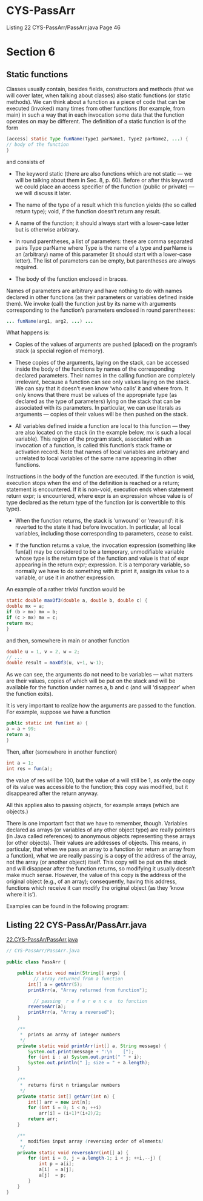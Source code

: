# CYS-PassArr
Listing 22 CYS-PassArr/PassArr.java Page 46

# Section 6   
## Static functions  
 
Classes usually contain, besides fields, constructors and methods (that we will cover
later, when talking about classes) also static functions (or static methods). We can
think about a function as a piece of code that can be executed (invoked) many times
from other functions (for example, from main) in such a way that in each invocation
some data that the function operates on may be different.
The definition of a static function is of the form

```java
[access] static Type funName(Type1 parName1, Type2 parName2, ...) {
// body of the function
}
```

and consists of

* The keyword static (there are also functions which are not static — we will be talking about them in Sec. 8, p. 60). Before or after this keyword we could place an access specifier of the function (public or private) — we will discuss it later.  
  
* The name of the type of a result which this function yields (the so called return type); void, if the function doesn’t return any result.  
  
* A name of the function; it should always start with a lower-case letter but is otherwise arbitrary.  
  
* In round parentheses, a list of parameters: these are comma separated pairs Type
parName where Type is the name of a type and parName is an (arbitrary) name of
this parameter (it should start with a lower-case letter). The list of parameters
can be empty, but parentheses are always required.  
  
* The body of the function enclosed in braces.  
  
Names of parameters are arbitrary and have nothing to do with names declared in other
functions (as their parameters or variables defined inside them). We invoke (call) the
function just by its name with arguments corresponding to the function’s parameters
enclosed in round parentheses:  
  
```java
... funName(arg1, arg2, ...) ...
```
  
What happens is:  
  
* Copies of the values of arguments are pushed (placed) on the program’s stack
(a special region of memory).  

* These copies of the arguments, laying on the stack, can be accessed inside the
body of the functions by names of the corresponding declared parameters. Their
names in the calling function are completely irrelevant, because a function can see
only values laying on the stack. We can say that it doesn’t even know ‘who calls’
it and where from. It only knows that there must be values of the appropriate
type (as declared as the type of parameters) lying on the stack that can be
associated with its parameters. In particular, we can use literals as arguments
— copies of their values will be then pushed on the stack.  

* All variables defined inside a function are local to this function — they are
also located on the stack (in the example below, mx is such a local variable).
This region of the program stack, associated with an invocation of a function, is
called this function’s stack frame or activation record. Note that names of
local variables are arbitrary and unrelated to local variables of the same name
appearing in other functions. 
 
Instructions in the body of the function are executed. If the function is void, execution stops when the end of the definition is reached or a return; statement is encountered. If it is non-void, execution ends when statement return expr; is encountered, where expr is an expression whose value is of type declared as the return type of the function (or is convertible to this type).  

* When the function returns, the stack is ’unwound’ or ’rewound’: it is reverted to the state it had before invocation. In particular, all local variables, including those corresponding to parameters, cease to exist.  

* If the function returns a value, the invocation expression (something like fun(a)) may be considered to be a temporary, unmodifiable variable whose type is the return type of the function and value is that of expr appearing in the return expr; expression. It is a temporary variable, so normally we have to do something with it: print it, assign its value to a variable, or use it in another expression.  
  
An example of a rather trivial function would be  

```java
static double maxOf3(double a, double b, double c) {
double mx = a;
if (b > mx) mx = b;
if (c > mx) mx = c;
return mx;
}
```
  
and then, somewhere in main or another function
  
```java
double u = 1, v = 2, w = 2;
// ...
double result = maxOf3(u, v+1, w-1);
```  
  
As we can see, the arguments do not need to be variables — what matters are their
values, copies of which will be put on the stack and will be available for the function
under names a, b and c (and will ‘disappear’ when the function exits).  

It is very important to realize how the arguments are passed to the function. For
example, suppose we have a function  
  
```java
public static int fun(int a) {
a = a + 99;
return a;
}
``` 
  
Then, after (somewhere in another function) 
  
```java
int a = 1;
int res = fun(a);
```
  
the value of res will be 100, but the value of a will still be 1, as only the copy of its value was accessible to the function; this copy was modified, but it disappeared after the return anyway.  
  
All this applies also to passing objects, for example arrays (which are objects.)  
  
There is one important fact that we have to remember, though. Variables declared as arrays (or variables of any other object type) are really pointers (in Java called references) to anonymous objects representing these arrays (or other objects). Their values are addresses of objects. This means, in particular, that when we pass an array to a function (or return an array from a function), what we are really passing is a copy of the address of the array, not the array (or another object) itself. This copy will be put on the stack and will disappear after the function returns, so modifying it usually doesn’t make much sense. However, the value of this copy is the address of the original object (e.g., of an array); consequently, having this address, functions which receive it can modify the original object (as they ‘know where it is’).  
  
Examples can be found in the following program:

## Listing 22 CYS-PassAr/PassArr.java  

[22.CYS-PassAr/PassArr.java](https://github.com/Java-PJATK/22.CYS-PassArr/blob/main/PassArr.java)   

```java
// CYS-PassArr/PassArr.java
 
public class PassArr {

    public static void main(String[] args) {
          // array returned from a function
        int[] a = getArr(5);
        printArr(a, "Array returned from function");

          // passing  r e f e r e n c e  to function
        reverseArr(a);
        printArr(a, "Array a reversed");
    }

    /**
     *  prints an array of integer numbers
     */
    private static void printArr(int[] a, String message) {
        System.out.print(message + ":\n    [");
        for (int i : a) System.out.print(" " + i);
        System.out.println(" ]; size = " + a.length);
    }

    /**
     *  returns first n triangular numbers
     */
    private static int[] getArr(int n) {
        int[] arr = new int[n];
        for (int i = 0; i < n; ++i)
            arr[i] = (i+1)*(i+2)/2;
        return arr;
    }

    /**
     *  modifies input array (reversing order of elements)
     */
    private static void reverseArr(int[] a) {
        for (int i = 0, j = a.length-1; i < j; ++i,--j) {
            int p = a[i];
            a[i]  = a[j];
            a[j]  = p;
        }
    }
}

```
